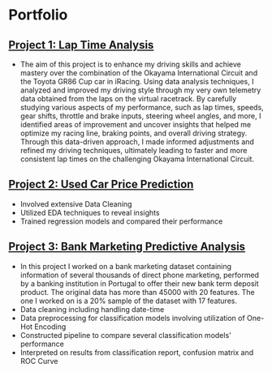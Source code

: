 # Portfolio
## [Project 1: Lap Time Analysis](https://github.com/boraguzel/LapTimeAnalysis)

* The aim of this project is to enhance my driving skills and achieve mastery over the combination of the Okayama International Circuit and the Toyota GR86 Cup car in iRacing. Using data analysis techniques, I analyzed and improved my driving style through my very own telemetry data obtained from the laps on the virtual racetrack. By carefully studying various aspects of my performance, such as lap times, speeds, gear shifts, throttle and brake inputs, steering wheel angles, and more, I identified areas of improvement and uncover insights that helped me optimize my racing line, braking points, and overall driving strategy. Through this data-driven approach, I made informed adjustments and refined my driving techniques, ultimately leading to faster and more consistent lap times on the challenging Okayama International Circuit.

## [Project 2: Used Car Price Prediction](https://github.com/boraguzel/UsedCarAnalysis)

* Involved extensive Data Cleaning
* Utilized EDA techniques to reveal insights
* Trained regression models and compared their performance

## [Project 3: Bank Marketing Predictive Analysis](https://github.com/boraguzel/UsedCarAnalysis)

* In this project I worked on a bank marketing dataset containing information of several thousands of direct phone marketing, performed by a banking institution in Portugal to offer their new bank term deposit product. The original data has more than 45000 with 20 features. The one I worked on is a 20% sample of the dataset with 17 features.
* Data cleaning including handling date-time
* Data preprocessing for classification models involving utilization of One-Hot Encoding
* Constructed pipeline to compare several classification models' performance
* Interpreted on results from classification report, confusion matrix and ROC Curve
